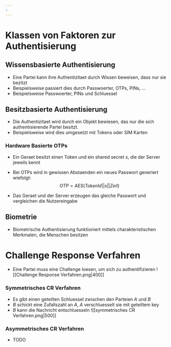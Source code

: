 ```yaml
---
~
---
```

# Klassen von Faktoren zur Authentisierung
## Wissensbasierte Authentisierung
- Eine Partei kann ihre Authentizitaet durch Wissen beweisen, dass nur sie bezitzt
- Beispielsweise passiert dies durch Passwoerter, OTPs, PINs, ...
- Beispielsweise Passwoerter, PINs und Schluessel

## Besitzbasierte Authentisierung
- Die Authentizitaet wird durch ein Objekt bewiesen, das nur die sich authentisierende Partei besitzt.
- Beispielsweise wird dies umgesetzt mit Tokens oder SIM Karten
### Hardware Basierte OTPs
- Ein Geraet besitzt einen Token und ein shared secret $s$, die der Server jeweils kennt
- Bei OTPs wird in gewissen Abstaenden ein neues Passwort generiert wiefolgt:
$$OTP = AES(TokenId||s||Zeit)$$

- Das Geraet und der Server erzeugen das gleiche Passwort und vergleichen die Nutzereingabe
## Biometrie
- Biometrische Authentisierung funktioniert mittels charakteristischen Merkmalen, die Menschen besitzen
# Challenge Response Verfahren
- Eine Partei muss eine Challenge loesen, um sich zu authentifizieren 
![[Challenge Response Verfahren.png|400]]
### Symmetrisches CR Verfahren
- Es gibt einen geteilten Schluessel zwischen den Parteien $A$ und $B$
- $B$ schickt eine Zufallszahl an $A$, $A$ verschluesselt sie mit geteiltem key
- $B$ kann die Nachricht entschluesseln
![[symmetrisches CR Verfahren.png|500]]
### Asymmetrisches CR Verfahren
- TODO